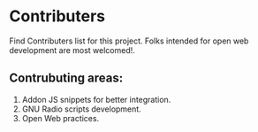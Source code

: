 # Contributers

Find Contributers list for this project. Folks intended for open web development are most welcomed!. 

## Contrubuting areas:
  1. Addon JS snippets for better integration.
  2. GNU Radio scripts development.
  3. Open Web practices.
